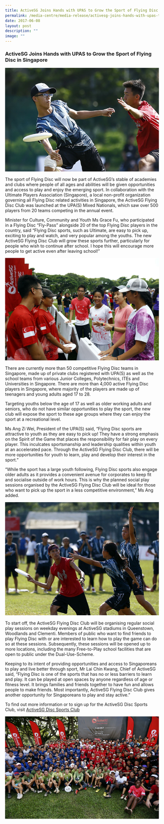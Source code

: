 ```yaml
---
title: ActiveSG Joins Hands with UPAS to Grow the Sport of Flying Disc in Singapore
permalink: /media-centre/media-release/activesg-joins-hands-with-upas-to-grow-the-sport-of-flying-disc-in/
date: 2017-06-08
layout: post
description: ""
image: ""
---
```

### **ActiveSG Joins Hands with UPAS to Grow the Sport of Flying Disc in Singapore**

![](/images/Media%20Centre/Media%20Release/2017/June/Players%20from%20the%20local%20flying%20disc%20community%20competing%20in%20the%20mixed%20Ultimate%20Nationals_1.jpeg)

The sport of Flying Disc will now be part of ActiveSG’s stable of academies and clubs where people of all ages and abilities will be given opportunities and access to play and enjoy the emerging sport. In collaboration with the Ultimate Players Association (Singapore), a local non-profit organization governing all Flying Disc related activities in Singapore, the ActiveSG Flying Disc Club was launched at the UPA(S) Mixed Nationals, which saw over 500 players from 20 teams competing in the annual event.

Minister for Culture, Community and Youth Ms Grace Fu, who participated in a Flying Disc “Fly-Pass” alongside 20 of the top Flying Disc players in the country, said “Flying Disc sports, such as Ultimate, are easy to pick up, exciting to play and watch, and very popular among the youths. The new ActiveSG Flying Disc Club will grow these sports further, particularly for people who wish to continue after school. I hope this will encourage more people to get active even after leaving school!”

![](/images/Media%20Centre/Media%20Release/2017/June/Min%20Grace%20Fu%20speaking%20with%20members%20of%20the%20Ultimate%20Players%20Association%20Singapore.jpeg)

There are currently more than 50 competitive Flying Disc teams in Singapore, made up of private clubs registered with UPA(S) as well as the school teams from various Junior Colleges, Polytechnics, ITEs and Universities in Singapore. There are more than 4,000 active Flying Disc players in Singapore, where majority of the players are made up of teenagers and young adults aged 17 to 28.

Targeting youths below the age of 17 as well as older working adults and seniors, who do not have similar opportunities to play the sport, the new club will expose the sport to these age groups where they can enjoy the sport at a recreational level.

Ms Ang Zi Wei, President of the UPA(S) said, “Flying Disc sports are attractive to youth as they are easy to pick up! They have a strong emphasis on the Spirit of the Game that places the responsibility for fair play on every player. This inculcates sportsmanship and leadership qualities within youth at an accelerated pace.   Through the ActiveSG Flying Disc Club, there will be more opportunities for youth to learn, play and develop their interest in the sport.”

“While the sport has a large youth following, Flying Disc sports also engage older adults as it provides a convenient avenue for corporates to keep fit and socialise outside of work hours. This is why the planned social play sessions organised by the ActiveSG Flying Disc Club will be ideal for those who want to pick up the sport in a less competitive environment,” Ms Ang added.

![](/images/Media%20Centre/Media%20Release/2017/June/Players%20from%20the%20local%20flying%20disc%20community%20competing%20in%20the%20mixed%20Ultimate%20Nationals_2.jpeg)

To start off, the ActiveSG Flying Disc Club will be organising regular social play sessions on weekday evenings at ActiveSG stadiums in Queenstown, Woodlands and Clementi. Members of public who want to find friends to play Flying Disc with or are interested to learn how to play the game can do so at these sessions. Subsequently, these sessions will be opened up to more locations, including the many Free-to-Play school facilities that are open to public under the Dual-Use-Scheme.

Keeping to its intent of providing opportunities and access to Singaporeans to play and live better through sport, Mr Lai Chin Kwang, Chief of ActiveSG said, “Flying Disc is one of the sports that has no or less barriers to learn and play. It can be played at open spaces by anyone regardless of age or fitness level. It brings families and friends together to have fun and allows people to make friends. Most importantly, ActiveSG Flying Disc Club gives another opportunity for Singaporeans to play and stay active.”

To find out more information or to sign up for the ActiveSG Disc Sports Club, visit [ActiveSG Disc Sports Club](http://www.myactivesg.com/academy/Flying-Disc-Club)

![](/images/Media%20Centre/Media%20Release/2017/June/Min%20Grace%20Fu%20with%20the%20local%20Flying%20Disc%20fraternity.jpeg)